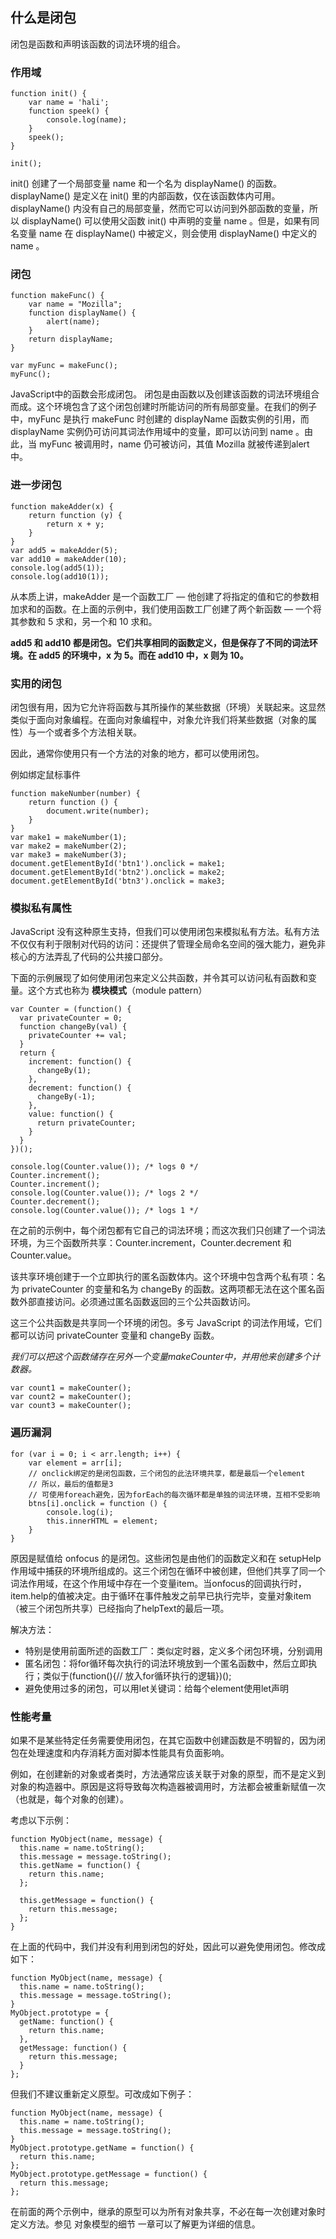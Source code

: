 ## 什么是闭包

闭包是函数和声明该函数的词法环境的组合。

### 作用域

    function init() {
        var name = 'hali';
        function speek() {
            console.log(name);
        }
        speek();
    }

    init(); 

init() 创建了一个局部变量 name 和一个名为 displayName() 的函数。displayName() 是定义在 init() 里的内部函数，仅在该函数体内可用。displayName() 内没有自己的局部变量，然而它可以访问到外部函数的变量，所以 displayName() 可以使用父函数 init() 中声明的变量 name 。但是，如果有同名变量 name 在 displayName() 中被定义，则会使用 displayName() 中定义的 name 。

### 闭包

	function makeFunc() {
	    var name = "Mozilla";
	    function displayName() {
	        alert(name);
	    }
	    return displayName;
	}
	
	var myFunc = makeFunc();
	myFunc(); 

JavaScript中的函数会形成闭包。 闭包是由函数以及创建该函数的词法环境组合而成。这个环境包含了这个闭包创建时所能访问的所有局部变量。在我们的例子中，myFunc 是执行 makeFunc 时创建的 displayName 函数实例的引用，而 displayName 实例仍可访问其词法作用域中的变量，即可以访问到 name 。由此，当 myFunc 被调用时，name 仍可被访问，其值 Mozilla 就被传递到alert中。

### 进一步闭包

    function makeAdder(x) {
        return function (y) {
            return x + y;
        }
    }
    var add5 = makeAdder(5);
    var add10 = makeAdder(10);
    console.log(add5(1));
    console.log(add10(1));

从本质上讲，makeAdder 是一个函数工厂 — 他创建了将指定的值和它的参数相加求和的函数。在上面的示例中，我们使用函数工厂创建了两个新函数 — 一个将其参数和 5 求和，另一个和 10 求和。

**add5 和 add10 都是闭包。它们共享相同的函数定义，但是保存了不同的词法环境。在 add5 的环境中，x 为 5。而在 add10 中，x 则为 10。**

### 实用的闭包

闭包很有用，因为它允许将函数与其所操作的某些数据（环境）关联起来。这显然类似于面向对象编程。在面向对象编程中，对象允许我们将某些数据（对象的属性）与一个或者多个方法相关联。

因此，通常你使用只有一个方法的对象的地方，都可以使用闭包。

例如绑定鼠标事件

    function makeNumber(number) {
        return function () {
            document.write(number);
        }
    }
    var make1 = makeNumber(1);
    var make2 = makeNumber(2);
    var make3 = makeNumber(3);
    document.getElementById('btn1').onclick = make1;
    document.getElementById('btn2').onclick = make2;
    document.getElementById('btn3').onclick = make3;

### 模拟私有属性

JavaScript 没有这种原生支持，但我们可以使用闭包来模拟私有方法。私有方法不仅仅有利于限制对代码的访问：还提供了管理全局命名空间的强大能力，避免非核心的方法弄乱了代码的公共接口部分。

下面的示例展现了如何使用闭包来定义公共函数，并令其可以访问私有函数和变量。这个方式也称为 **模块模式**（module pattern）

	var Counter = (function() {
	  var privateCounter = 0;
	  function changeBy(val) {
	    privateCounter += val;
	  }
	  return {
	    increment: function() {
	      changeBy(1);
	    },
	    decrement: function() {
	      changeBy(-1);
	    },
	    value: function() {
	      return privateCounter;
	    }
	  }   
	})();
	
	console.log(Counter.value()); /* logs 0 */
	Counter.increment();
	Counter.increment();
	console.log(Counter.value()); /* logs 2 */
	Counter.decrement();
	console.log(Counter.value()); /* logs 1 */

在之前的示例中，每个闭包都有它自己的词法环境；而这次我们只创建了一个词法环境，为三个函数所共享：Counter.increment，Counter.decrement 和 Counter.value。

该共享环境创建于一个立即执行的匿名函数体内。这个环境中包含两个私有项：名为 privateCounter 的变量和名为 changeBy 的函数。这两项都无法在这个匿名函数外部直接访问。必须通过匿名函数返回的三个公共函数访问。

这三个公共函数是共享同一个环境的闭包。多亏 JavaScript 的词法作用域，它们都可以访问 privateCounter 变量和 changeBy 函数。

*我们可以把这个函数储存在另外一个变量makeCounter中，并用他来创建多个计数器。*

	var count1 = makeCounter();
	var count2 = makeCounter();
	var count3 = makeCounter();

### 遍历漏洞

    for (var i = 0; i < arr.length; i++) {
        var element = arr[i];
        // onclick绑定的是闭包函数，三个闭包的此法环境共享，都是最后一个element
        // 所以，最后的值都是3
        // 可使用foreach避免，因为forEach的每次循环都是单独的词法环境，互相不受影响
        btns[i].onclick = function () {
            console.log(i);
            this.innerHTML = element;
        }
    }

原因是赋值给 onfocus 的是闭包。这些闭包是由他们的函数定义和在 setupHelp 作用域中捕获的环境所组成的。这三个闭包在循环中被创建，但他们共享了同一个词法作用域，在这个作用域中存在一个变量item。当onfocus的回调执行时，item.help的值被决定。由于循环在事件触发之前早已执行完毕，变量对象item（被三个闭包所共享）已经指向了helpText的最后一项。

解决方法：

- 特别是使用前面所述的函数工厂：类似定时器，定义多个闭包环境，分别调用
- 匿名闭包：将for循环每次执行的词法环境放到一个匿名函数中，然后立即执行；类似于(function(){// 放入for循环执行的逻辑})();
- 避免使用过多的闭包，可以用let关键词：给每个element使用let声明

### 性能考量

如果不是某些特定任务需要使用闭包，在其它函数中创建函数是不明智的，因为闭包在处理速度和内存消耗方面对脚本性能具有负面影响。

例如，在创建新的对象或者类时，方法通常应该关联于对象的原型，而不是定义到对象的构造器中。原因是这将导致每次构造器被调用时，方法都会被重新赋值一次（也就是，每个对象的创建）。

考虑以下示例：

	function MyObject(name, message) {
	  this.name = name.toString();
	  this.message = message.toString();
	  this.getName = function() {
	    return this.name;
	  };
	
	  this.getMessage = function() {
	    return this.message;
	  };
	}
在上面的代码中，我们并没有利用到闭包的好处，因此可以避免使用闭包。修改成如下：

	function MyObject(name, message) {
	  this.name = name.toString();
	  this.message = message.toString();
	}
	MyObject.prototype = {
	  getName: function() {
	    return this.name;
	  },
	  getMessage: function() {
	    return this.message;
	  }
	};
但我们不建议重新定义原型。可改成如下例子：

	function MyObject(name, message) {
	  this.name = name.toString();
	  this.message = message.toString();
	}
	MyObject.prototype.getName = function() {
	  return this.name;
	};
	MyObject.prototype.getMessage = function() {
	  return this.message;
	};
在前面的两个示例中，继承的原型可以为所有对象共享，不必在每一次创建对象时定义方法。参见 对象模型的细节 一章可以了解更为详细的信息。